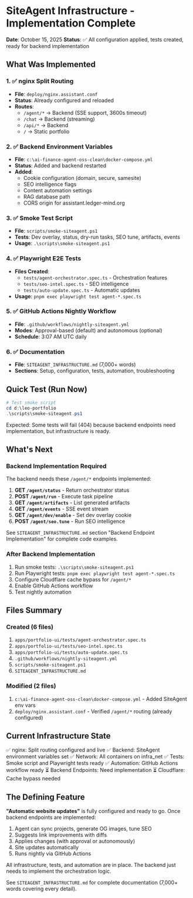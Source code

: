 # SiteAgent Infrastructure - Implementation Complete

**Date**: October 15, 2025
**Status**: ✅ All configuration applied, tests created, ready for backend implementation

## What Was Implemented

### 1. ✅ nginx Split Routing
- **File**: `deploy/nginx.assistant.conf`
- **Status**: Already configured and reloaded
- **Routes**:
  - `/agent/*` → Backend (SSE support, 3600s timeout)
  - `/chat` → Backend (streaming)
  - `/api/*` → Backend
  - `/` → Static portfolio

### 2. ✅ Backend Environment Variables
- **File**: `c:\ai-finance-agent-oss-clean\docker-compose.yml`
- **Status**: Added and backend restarted
- **Added**:
  - Cookie configuration (domain, secure, samesite)
  - SEO intelligence flags
  - Content automation settings
  - RAG database path
  - CORS origin for assistant.ledger-mind.org

### 3. ✅ Smoke Test Script
- **File**: `scripts/smoke-siteagent.ps1`
- **Tests**: Dev overlay, status, dry-run tasks, SEO tune, artifacts, events
- **Usage**: `.\scripts\smoke-siteagent.ps1`

### 4. ✅ Playwright E2E Tests
- **Files Created**:
  - `tests/agent-orchestrator.spec.ts` - Orchestration features
  - `tests/seo-intel.spec.ts` - SEO intelligence
  - `tests/auto-update.spec.ts` - Automatic updates
- **Usage**: `pnpm exec playwright test agent-*.spec.ts`

### 5. ✅ GitHub Actions Nightly Workflow
- **File**: `.github/workflows/nightly-siteagent.yml`
- **Modes**: Approval-based (default) and autonomous (optional)
- **Schedule**: 3:07 AM UTC daily

### 6. ✅ Documentation
- **File**: `SITEAGENT_INFRASTRUCTURE.md` (7,000+ words)
- **Sections**: Setup, configuration, tests, automation, troubleshooting

## Quick Test (Run Now)

```powershell
# Test smoke script
cd d:\leo-portfolio
.\scripts\smoke-siteagent.ps1
```

Expected: Some tests will fail (404) because backend endpoints need implementation, but infrastructure is ready.

## What's Next

### Backend Implementation Required

The backend needs these `/agent/*` endpoints implemented:

1. **GET `/agent/status`** - Return orchestrator status
2. **POST `/agent/run`** - Execute task pipeline
3. **GET `/agent/artifacts`** - List generated artifacts
4. **GET `/agent/events`** - SSE event stream
5. **GET `/agent/dev/enable`** - Set dev overlay cookie
6. **POST `/agent/seo.tune`** - Run SEO intelligence

See `SITEAGENT_INFRASTRUCTURE.md` section "Backend Endpoint Implementation" for complete code examples.

### After Backend Implementation

1. Run smoke tests: `.\scripts\smoke-siteagent.ps1`
2. Run Playwright tests: `pnpm exec playwright test agent-*.spec.ts`
3. Configure Cloudflare cache bypass for `/agent/*`
4. Enable GitHub Actions workflow
5. Test nightly automation

## Files Summary

### Created (6 files)
1. `apps/portfolio-ui/tests/agent-orchestrator.spec.ts`
2. `apps/portfolio-ui/tests/seo-intel.spec.ts`
3. `apps/portfolio-ui/tests/auto-update.spec.ts`
4. `.github/workflows/nightly-siteagent.yml`
5. `scripts/smoke-siteagent.ps1`
6. `SITEAGENT_INFRASTRUCTURE.md`

### Modified (2 files)
1. `c:\ai-finance-agent-oss-clean\docker-compose.yml` - Added SiteAgent env vars
2. `deploy/nginx.assistant.conf` - Verified `/agent/*` routing (already configured)

## Current Infrastructure State

✅ nginx: Split routing configured and live
✅ Backend: SiteAgent environment variables set
✅ Network: All containers on infra_net
✅ Tests: Smoke script and Playwright tests ready
✅ Automation: GitHub Actions workflow ready
⏳ Backend Endpoints: Need implementation
⏳ Cloudflare: Cache bypass needed

## The Defining Feature

**"Automatic website updates"** is fully configured and ready to go. Once backend endpoints are implemented:

1. Agent can sync projects, generate OG images, tune SEO
2. Suggests link improvements with diffs
3. Applies changes (with approval or autonomously)
4. Site updates automatically
5. Runs nightly via GitHub Actions

All infrastructure, tests, and automation are in place. The backend just needs to implement the orchestration logic.

See `SITEAGENT_INFRASTRUCTURE.md` for complete documentation (7,000+ words covering every detail).
